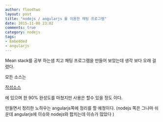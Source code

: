 ```yaml
---
author: floodtwo
layout: post
title: "nodejs / angularjs 를 이용한 채팅 프로그램"
date: 2015-11-08 23:02
comments: true
category: nodejs
tags:
- Embedded
- angularjs
---
```



Mean stack를 공부 하는샘 치고 채팅 프로그램을 만들어 보았는데 생각 보다 오래 걸렸다. 

모든 소스는 

[작성소스](/portfolio/nodejs/nodejs_chatting.zip)

에 있으며 한 90% 완성도를 마쳤지만 사용은 할수 있을 정도 이다.

만들면서 정리한 노하우는 angularjs쪽에 정리를 할 예정이다. 
(nodejs 쪽은 그나마 쉬운데 angularjs에 이슈와 nodejs와 합치는데 이슈가 많았다 )

